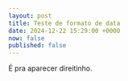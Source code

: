 ```yaml
---
layout: post
title: Teste de formato de data
date: 2024-12-22 15:29:00 +0000
now: false
published: false
---
```

É pra aparecer direitinho.